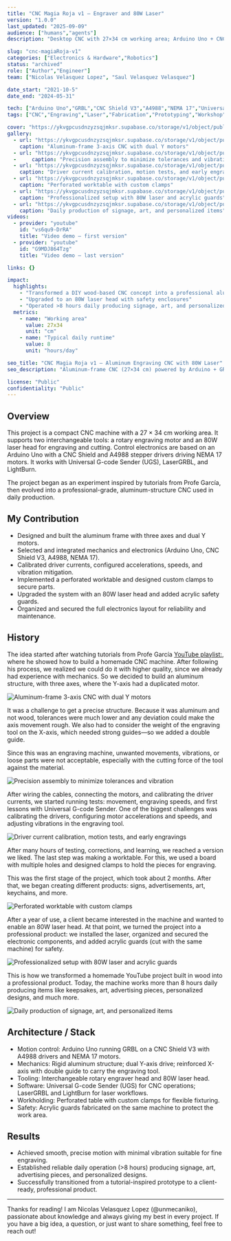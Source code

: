 ```yaml
---
title: "CNC Magia Roja v1 – Engraver and 80W Laser"
version: "1.0.0"
last_updated: "2025-09-09"
audience: ["humans","agents"]
description: "Desktop CNC with 27×34 cm working area; Arduino Uno + CNC Shield + A4988 + NEMA 17; supports rotary engraver and 80W laser; compatible with UGS, LaserGRBL, and LightBurn."

slug: "cnc-magiaRoja-v1"
categories: ["Electronics & Hardware","Robotics"]
status: "archived"
role: ["Author","Engineer"]
team: ["Nicolas Velasquez Lopez", "Saul Velasquez Velasquez"]

date_start: "2021-10-5"
date_end: "2024-05-31"

tech: ["Arduino Uno","GRBL","CNC Shield V3","A4988","NEMA 17","Universal G-code Sender","LaserGRBL","LightBurn","Aluminum extrusion","Acrylic guards","80W laser head"]
tags: ["CNC","Engraving","Laser","Fabrication","Prototyping","Workshop"]

cover: "https://ykvgpcusdnzyzsqjmksr.supabase.co/storage/v1/object/public/unmecaniko-projects-media/cnc-magiaRoja-v1/cover.jpg"
gallery:
  - url: "https://ykvgpcusdnzyzsqjmksr.supabase.co/storage/v1/object/public/unmecaniko-projects-media/cnc-magiaRoja-v1/image1.jpg"
    caption: "Aluminum-frame 3-axis CNC with dual Y motors"
  - url: "https://ykvgpcusdnzyzsqjmksr.supabase.co/storage/v1/object/public/unmecaniko-projects-media/cnc-magiaRoja-v1/image2.jpg"
  -     caption: "Precision assembly to minimize tolerances and vibration"
  - url: "https://ykvgpcusdnzyzsqjmksr.supabase.co/storage/v1/object/public/unmecaniko-projects-media/cnc-magiaRoja-v1/image3.jpg"
    caption: "Driver current calibration, motion tests, and early engravings"
  - url: "https://ykvgpcusdnzyzsqjmksr.supabase.co/storage/v1/object/public/unmecaniko-projects-media/cnc-magiaRoja-v1/image4.jpg"
    caption: "Perforated worktable with custom clamps"
  - url: "https://ykvgpcusdnzyzsqjmksr.supabase.co/storage/v1/object/public/unmecaniko-projects-media/cnc-magiaRoja-v1/image5.jpg"
    caption: "Professionalized setup with 80W laser and acrylic guards"
  - url: "https://ykvgpcusdnzyzsqjmksr.supabase.co/storage/v1/object/public/unmecaniko-projects-media/cnc-magiaRoja-v1/image6.jpg"
    caption: "Daily production of signage, art, and personalized items"
videos:
  - provider: "youtube"
    id: "vs6qu9-DrRA"
    title: "Video demo – first version"
  - provider: "youtube"
    id: "G9MDJ864Tzg"
    title: "Video demo – last version"

links: {}

impact:
  highlights:
    - "Transformed a DIY wood-based CNC concept into a professional aluminum machine"
    - "Upgraded to an 80W laser head with safety enclosures"
    - "Operated >8 hours daily producing signage, art, and personalized items"
  metrics:
    - name: "Working area"
      value: 27x34
      unit: "cm"
    - name: "Typical daily runtime"
      value: 8
      unit: "hours/day"

seo_title: "CNC Magia Roja v1 – Aluminum Engraving CNC with 80W Laser"
seo_description: "Aluminum-frame CNC (27×34 cm) powered by Arduino + GRBL, supporting rotary engraver and 80W laser, used for daily production of signage, art, and custom pieces."

license: "Public"
confidentiality: "Public"
---
```


## Overview
This project is a compact CNC machine with a 27 × 34 cm working area. It supports two interchangeable tools: a rotary engraving motor and an 80W laser head for engraving and cutting. Control electronics are based on an Arduino Uno with a CNC Shield and A4988 stepper drivers driving NEMA 17 motors. It works with Universal G-code Sender (UGS), LaserGRBL, and LightBurn.

The project began as an experiment inspired by tutorials from Profe García, then evolved into a professional-grade, aluminum-structure CNC used in daily production.

## My Contribution
- Designed and built the aluminum frame with three axes and dual Y motors.
- Selected and integrated mechanics and electronics (Arduino Uno, CNC Shield V3, A4988, NEMA 17).
- Calibrated driver currents, configured accelerations, speeds, and vibration mitigation.
- Implemented a perforated worktable and designed custom clamps to secure parts.
- Upgraded the system with an 80W laser head and added acrylic safety guards.
- Organized and secured the full electronics layout for reliability and maintenance.

## History

The idea started after watching tutorials from Profe García [YouTube playlist:]( https://www.youtube.com/watch?v=X4BLydtpllo&list=PLnwu2s7SIakR-0Gs5vAO_1sfWDOy9mBE0), where he showed how to build a homemade CNC machine. After following his process, we realized we could do it with higher quality, since we already had experience with mechanics.
So we decided to build an aluminum structure, with three axes, where the Y-axis had a duplicated motor.

![Aluminum-frame 3-axis CNC with dual Y motors](https://ykvgpcusdnzyzsqjmksr.supabase.co/storage/v1/object/public/unmecaniko-projects-media/cnc-magiaRoja-v1/image1.jpg "Aluminum-frame 3-axis CNC with dual Y motors")

It was a challenge to get a precise structure. Because it was aluminum and not wood, tolerances were much lower and any deviation could make the axis movement rough. We also had to consider the weight of the engraving tool on the X-axis, which needed strong guides—so we added a double guide.

Since this was an engraving machine, unwanted movements, vibrations, or loose parts were not acceptable, especially with the cutting force of the tool against the material.

![Precision assembly to minimize tolerances and vibration](https://ykvgpcusdnzyzsqjmksr.supabase.co/storage/v1/object/public/unmecaniko-projects-media/cnc-magiaRoja-v1/image2.jpg "Precision assembly to minimize tolerances and vibration")

After wiring the cables, connecting the motors, and calibrating the driver currents, we started running tests: movement, engraving speeds, and first lessons with Universal G-code Sender.
One of the biggest challenges was calibrating the drivers, configuring motor accelerations and speeds, and adjusting vibrations in the engraving tool.

![Driver current calibration, motion tests, and early engravings](https://ykvgpcusdnzyzsqjmksr.supabase.co/storage/v1/object/public/unmecaniko-projects-media/cnc-magiaRoja-v1/image3.jpg "Driver current calibration, motion tests, and early engravings")

After many hours of testing, corrections, and learning, we reached a version we liked. The last step was making a worktable. For this, we used a board with multiple holes and designed clamps to hold the pieces for engraving.

This was the first stage of the project, which took about 2 months. After that, we began creating different products: signs, advertisements, art, keychains, and more.

![Perforated worktable with custom clamps](https://ykvgpcusdnzyzsqjmksr.supabase.co/storage/v1/object/public/unmecaniko-projects-media/cnc-magiaRoja-v1/image4.jpg "Perforated worktable with custom clamps")

After a year of use, a client became interested in the machine and wanted to enable an 80W laser head. At that point, we turned the project into a professional product: we installed the laser, organized and secured the electronic components, and added acrylic guards (cut with the same machine) for safety.

![Professionalized setup with 80W laser and acrylic guards](https://ykvgpcusdnzyzsqjmksr.supabase.co/storage/v1/object/public/unmecaniko-projects-media/cnc-magiaRoja-v1/image5.jpg "Professionalized setup with 80W laser and acrylic guards")

This is how we transformed a homemade YouTube project built in wood into a professional product. Today, the machine works more than 8 hours daily producing items like keepsakes, art, advertising pieces, personalized designs, and much more.

![Daily production of signage, art, and personalized items](https://ykvgpcusdnzyzsqjmksr.supabase.co/storage/v1/object/public/unmecaniko-projects-media/cnc-magiaRoja-v1/image6.jpg "Daily production of signage, art, and personalized items")

## Architecture / Stack
- Motion control: Arduino Uno running GRBL on a CNC Shield V3 with A4988 drivers and NEMA 17 motors.
- Mechanics: Rigid aluminum structure; dual Y-axis drive; reinforced X-axis with double guide to carry the engraving tool.
- Tooling: Interchangeable rotary engraver head and 80W laser head.
- Software: Universal G-code Sender (UGS) for CNC operations; LaserGRBL and LightBurn for laser workflows.
- Workholding: Perforated table with custom clamps for flexible fixturing.
- Safety: Acrylic guards fabricated on the same machine to protect the work area.

## Results
- Achieved smooth, precise motion with minimal vibration suitable for fine engraving.
- Established reliable daily operation (>8 hours) producing signage, art, advertising pieces, and personalized designs.
- Successfully transitioned from a tutorial-inspired prototype to a client-ready, professional product.


---
Thanks for reading! I am Nicolas Velasquez Lopez (@unmecaniko), passionate about knowledge and always giving my best in every project. If you have a big idea, a question, or just want to share something, feel free to reach out!
